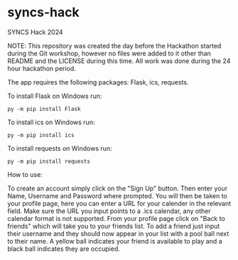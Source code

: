 # syncs-hack
SYNCS Hack 2024

NOTE: This repository was created the day before the Hackathon started during the Git workshop, however no files were added to it other than README and the LICENSE during this time. All work was done during the 24 hour hackathon period.

The app requires the following packages: Flask, ics, requests.

To install Flask on Windows run:

```py -m pip install Flask```

To install ics on Windows run:

```py -m pip install ics```

To install requests on Windows run:

```py -m pip install requests```

How to use: 

To create an account simply click on the "Sign Up" button. Then enter your Name, Username and Password where prompted. You will then be taken to your profile page, here you can enter a URL for your calender in the relevant field. Make sure the URL you input points to a .ics calendar, any other calendar format is not supported. From your profile page click on "Back to friends" which will take you to your friends list. To add a friend just input their username and they should now appear in your list with a pool ball next to their name. A yellow ball indicates your friend is available to play and a black ball indicates they are occupied.
